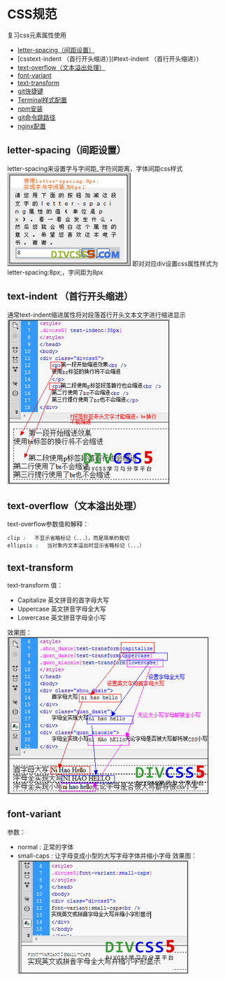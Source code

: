 # CSS规范

复习css元素属性使用
* [letter-spacing（间距设置）](#letter-spacing（间距设置）)
* [csstext-indent （首行开头缩进）](#text-indent （首行开头缩进）)
* [text-overflow（文本溢出处理）](#text-overflow（文本溢出处理）)
* [font-variant](#font-variant)
* [text-transform](#text-transform)
* [git快捷键](#git快捷键)
* [Terminal样式配置](#Terminal样式配置)
* [npm安装](#npm安装)
* [git命令跳路径](#git命令跳路径)
* [nginx配置](#nginx配置)

## letter-spacing（间距设置）

letter-spacing来设置字与字间距_字符间距离，字体间距css样式
![](/assets/css/1_100321083643_1.png)
即对对应div设置css属性样式为letter-spacing:8px;，字间距为8px

## text-indent （首行开头缩进）
通常text-indent缩进属性将对段落首行开头文本文字进行缩进显示
![](/assets/css/1_130210003131_1.png)

## text-overflow（文本溢出处理）
text-overflow参数值和解释：


```css
clip : 　不显示省略标记（...），而是简单的裁切
ellipsis : 　当对象内文本溢出时显示省略标记（...）

```
## text-transform

text-transform 值：
* Capitalize 英文拼音的首字母大写
* Uppercase 英文拼音字母全大写
* Lowercase 英文拼音字母全小写

效果图：
![](/assets/css/1_130204122514_1.png)


##  font-variant
参数： 
* normal : 正常的字体
* small-caps : 让字母变成小型的大写字母字体并缩小字母
效果图：
![](/assets/css/1_130204142255_1.png)

